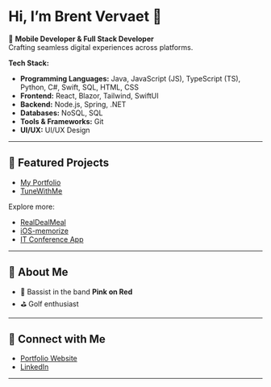 # Hi, I’m Brent Vervaet 👋

🚀 **Mobile Developer & Full Stack Developer**  
Crafting seamless digital experiences across platforms.

**Tech Stack:**  
- **Programming Languages:** Java, JavaScript (JS), TypeScript (TS), Python, C#, Swift, SQL, HTML, CSS  
- **Frontend:** React, Blazor, Tailwind, SwiftUI  
- **Backend:** Node.js, Spring, .NET  
- **Databases:** NoSQL, SQL  
- **Tools & Frameworks:** Git  
- **UI/UX:** UI/UX Design

---

## 🌟 Featured Projects

- [My Portfolio](https://github.com/brentvervaet/my-portfolio)  
- [TuneWithMe](https://github.com/brentvervaet/TuneWithMe)

Explore more:  
- [RealDealMeal](https://github.com/brentvervaet/RealDealMeal)  
- [iOS-memorize](https://github.com/brentvervaet/iOS-memorize)  
- [IT Conference App](https://github.com/brentvervaet/IT-conference-app)

---

## 🎸 About Me

- 🎵 Bassist in the band **Pink on Red**
- ⛳ Golf enthusiast

---

## 🔗 Connect with Me

- [Portfolio Website](https://brentvervaet-dev.vercel.app)
- [LinkedIn](https://www.linkedin.com/in/brentvervaet)

---

<!--
✨ Always open to collaborating on exciting projects and innovative ideas!
-->
